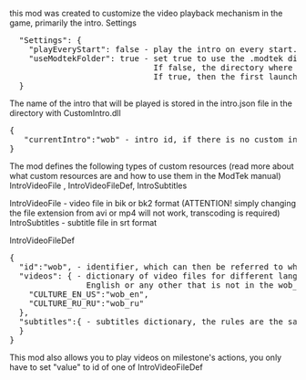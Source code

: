 this mod was created to customize the video playback mechanism in the game, primarily the intro.
Settings
<pre>
  "Settings": {
    "playEveryStart": false - play the intro on every start. If false, the intro will only play on the first run.
    "useModtekFolder": true - set true to use the .modtek directory to store the list of intros that have already been played.
                              If false, the directory where the local settings file is stored will be used to store the list of intros that have already been played.
                              If true, then the first launch after RT/BTA reconfiguration will be followed by playing the intro.
  }
</pre>

The name of the intro that will be played is stored in the intro.json file in the directory with CustomIntro.dll

<pre>
{
   "currentIntro":"wob" - intro id, if there is no custom intro with this id, vanilla intro will be played.
}
</pre>

The mod defines the following types of custom resources (read more about what custom resources are and how to use them in the ModTek manual)
IntroVideoFile , IntroVideoFileDef, IntroSubtitles

IntroVideoFile - video file in bik or bk2 format (ATTENTION! simply changing the file extension from avi or mp4 will not work, transcoding is required)
IntroSubtitles - subtitle file in srt format

IntroVideoFileDef

<pre>
{
  "id":"wob", - identifier, which can then be referred to when playing the video
  "videos": { - dictionary of video files for different language settings. In the example shown, if the Russian language is selected in the game, wob_ru.bik will be played,
                English or any other that is not in the wob_en.bik dictionary. ATTENTION! files must be specified in the manifest with resource type IntroVideoFile
    "CULTURE_EN_US":"wob_en",
    "CULTURE_RU_RU":"wob_ru"
  },
  "subtitles":{ - subtitles dictionary, the rules are the same as for the videos section
  }
}
</pre>

This mod also allows you to play videos on milestone's actions, you only have to set "value" to id of one of IntroVideoFileDef